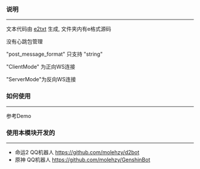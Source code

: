 ### 说明
----
文本代码由 [e2txt](http://e2ee.jimstone.com.cn/downloads/) 生成, 文件夹内有e格式源码

没有心跳包管理

"post_message_format" 只支持 "string"

"ClientMode" 为正向WS连接

"ServerMode"为反向WS连接

### 如何使用

----
参考Demo

### 使用本模块开发的

----
+ 命运2 QQ机器人 https://github.com/molehzy/d2bot
+ 原神 QQ机器人 https://github.com/molehzy/GenshinBot

